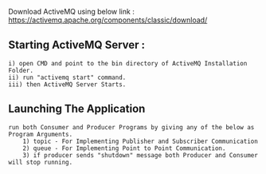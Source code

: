 Download ActiveMQ using below link :
https://activemq.apache.org/components/classic/download/

Starting ActiveMQ Server :
------------------------------------------------------------------------------
    i) open CMD and point to the bin directory of ActiveMQ Installation Folder.
    ii) run "activemq start" command.
    iii) then ActiveMQ Server Starts.
  
Launching The Application 
----------------------------------------------------------------------------------------------
    run both Consumer and Producer Programs by giving any of the below as Program Arguments.
        1) topic - For Implementing Publisher and Subscriber Communication
        2) queue - For Implementing Point to Point Communication.
        3) if producer sends "shutdown" message both Producer and Consumer will stop running.
